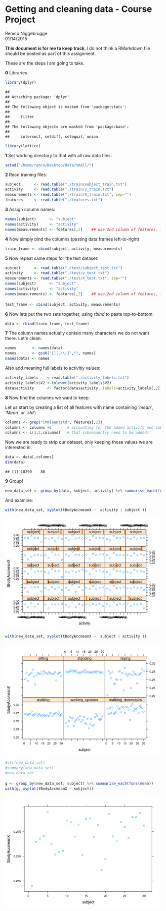 # Getting and cleaning data - Course Project
Remco Niggebrugge  
01/14/2015  
 
**This document is for me to keep track**, I do not think a RMarkdown file should be posted as part of this assignment.

These are the steps I am going to take.

**0** Libraries


```r
library(dplyr)
```

```
## 
## Attaching package: 'dplyr'
## 
## The following object is masked from 'package:stats':
## 
##     filter
## 
## The following objects are masked from 'package:base':
## 
##     intersect, setdiff, setequal, union
```

```r
library(lattice)
```

**1** Set working directory to that with all raw data files:


```r
setwd("/home/remco/Desktop/data/small/")
```

**2** Read training files:


```r
subject      <- read.table("./train/subject_train.txt")
activity     <- read.table("./train/y_train.txt")
measurements <- read.table("./train/X_train.txt", sep="")
features     <- read.table("./features.txt")
```

**3** Assign column names:


```r
names(subject)      <- "subject"
names(activity)     <- "activity"
names(measurements) <- features[,2]    ## use 2nd column of features, first column has index
```

**4** Now simply bind the columns (pasting data.frames left-to-right)


```r
train_frame <- cbind(subject, activity, measurements)
```

**5** Now repeat same steps for the test dataset:


```r
subject      <- read.table("./test/subject_test.txt")
activity     <- read.table("./test/y_test.txt")
measurements <- read.table("./test/X_test.txt", sep="")
names(subject)      <- "subject"
names(activity)     <- "activity"
names(measurements) <- features[,2]    ## use 2nd column of features, first column has index

test_frame <- cbind(subject, activity, measurements)
```

**6** Now lets put the two sets together, using *rbind* to paste top-to-bottom:


```r
data <- rbind(train_frame, test_frame)
```

**7** The column names actually contain many characters we do not want there. Let's clean:


```r
names       <- names(data)
names       <- gsub("[)(,\\-]","", names)
names(data) <- names 
```

Also add meaning full labels to activitiy values:


```r
activity_labels    <-read.table("./activity_labels.txt")
activity_labels$V2 <-tolower(activity_labels$V2)
data$activity      <- factor(data$activity, labels=activity_labels[,2])
```

**8** Now find the columns we want to keep:

Let us start by creating a list of all features with name containing *'mean'*, *'Mean'* or *'std'*:


```r
columns <- grep("[Mm]ean|std", features[,2]) 
columns <- columns +2       # accounting for the added activity and subject columns
columns <- c(1,2,columns)   # that subsequently need to be added!!
```

Now we are ready to strip our dataset, only keeping those values we are interested in:


```r
data <- data[,columns]
dim(data)
```

```
## [1] 10299    88
```

**9** Group!


```r
new_data_set <- group_by(data, subject, activity) %>% summarise_each(funs(mean))
```

And examine:



```r
with(new_data_set, xyplot(tBodyAccmeanX ~  activity | subject ))
```

![](Instructions_files/figure-html/unnamed-chunk-2-1.png) 

```r
with(new_data_set, xyplot(tBodyAccmeanX ~  subject | activity ))
```

![](Instructions_files/figure-html/unnamed-chunk-2-2.png) 

```r
#str(new_data_set)
#summary(new_data_set)
#new_data_set

g <- group_by(new_data_set, subject) %>% summarise_each(funs(mean))
with(g, xyplot(tBodyAccmeanX ~ subject))
```

![](Instructions_files/figure-html/unnamed-chunk-2-3.png) 
